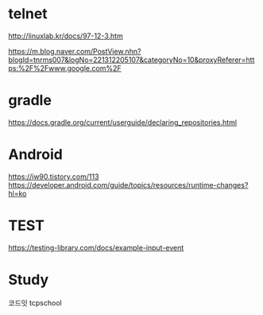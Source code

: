 # telnet
http://linuxlab.kr/docs/97-12-3.htm


https://m.blog.naver.com/PostView.nhn?blogId=tnrms007&logNo=221312205107&categoryNo=10&proxyReferer=https:%2F%2Fwww.google.com%2F



# gradle

https://docs.gradle.org/current/userguide/declaring_repositories.html

# Android
https://iw90.tistory.com/113
https://developer.android.com/guide/topics/resources/runtime-changes?hl=ko


# TEST
https://testing-library.com/docs/example-input-event


# Study
코드잇
tcpschool
